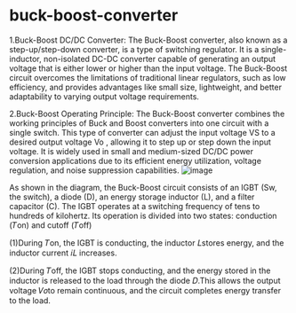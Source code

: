 # buck-boost-converter


1.Buck-Boost DC/DC Converter:
The Buck-Boost converter, also known as a step-up/step-down converter, is a type of switching regulator. It is a single-inductor, non-isolated DC-DC converter capable of generating an output voltage that is either lower or higher than the input voltage. The Buck-Boost circuit overcomes the limitations of traditional linear regulators, such as low efficiency, and provides advantages like small size, lightweight, and better adaptability to varying output voltage requirements.


2.Buck-Boost Operating Principle:
The Buck-Boost converter combines the working principles of Buck and Boost converters into one circuit with a single switch. This type of converter can adjust the input voltage VS to a desired output voltage Vo , allowing it to step up or step down the input voltage. It is widely used in small and medium-sized DC/DC power conversion applications due to its efficient energy utilization, voltage regulation, and noise suppression capabilities.
![image](https://github.com/user-attachments/assets/2fc16abf-201f-4104-99cf-c8f2227b3c10)


As shown in the diagram, the Buck-Boost circuit consists of an IGBT (Sw, the switch), a diode (D), an energy storage inductor (L), and a filter capacitor (C). The IGBT operates at a switching frequency of tens to hundreds of kilohertz. Its operation is divided into two states: conduction (𝑇on) and cutoff (𝑇off)

(1)During 𝑇on, the IGBT is conducting, the inductor 𝐿stores energy, and the inductor current 𝑖𝐿 increases.

(2)During 𝑇off, the IGBT stops conducting, and the energy stored in the inductor is released to the load through the diode 𝐷.This allows the output voltage 𝑉𝑜to remain continuous, and the circuit completes energy transfer to the load.

